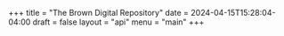 +++
title = "The Brown Digital Repository"
date = 2024-04-15T15:28:04-04:00
draft = false
layout = "api"
menu = "main"
+++
